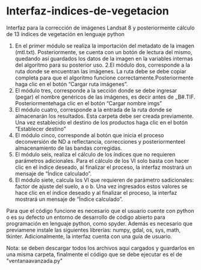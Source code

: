 # Interfaz-indices-de-vegetacion
Interfaz para la corrección de imágenes Landsat 8 y posteriormente cálculo de 13 índices de vegetación en lenguaje python
1. En el primer módulo se realiza la importación del metadato de la imagen (mtl.txt). Posteriormente, se cuenta con un botón de lectura del mismo,
quedando así guardados los datos de la imagen en la variables internas del algoritmo para su posterior uso.
2.El módulo dos, corresponde a la ruta donde se encuentran las imágenes. La ruta debe se debe copiar completa para que el algoritmo funcione correctamente.Posteriormente haga clic en el botón “Cargar ruta imágenes”.
3. El módulo tres, corresponde a la sección donde se debe ingresar (pegar) el nombre genéricos de las imágenes, es decir antes de _B#.TIF. Posteriormentehaga clic en el botón “Cargar nombre imgs”
4. El módulo cuatro, corresponde a la entrada de la ruta donde se almacenarán los resultados. Esta carpeta debe ser creada previamente. Una vez establecido el destino de los productos haga clic en el botón “Establecer destino”
5. El módulo cinco, corresponde al botón que inicia el proceso deconversión de ND a reflectancia, correcciones y posteriormenteel almacenamiento de las bandas corregidas.
6. El módulo seis, realiza el cálculo de los índices que no requieren parámetros adicionales. Para el cálculo de los VI solo basta con hacer clic en el índice deseado, al finalizar el proceso, la interfaz mostrará un mensaje de “Índice calculado”.
7. El módulo siete, calcula los VI que requieren de parámetro sadicionales: factor de ajuste del suelo, a o b. Una vez ingresados estos valores se hace clic en el índice deseado y al finalizar el proceso, la interfaz mostrará un mensaje de “Índice calculado”.

Para que el código funcione es necesario que el usuario cuente con python o es su defecto un entorno de desarrollo de código abierto para programación en lenguaje python, como spyder. Además es necesario que previamene instale las siguientes librerías: numpy, gdal, os, sys, math, tkinter.
Adicionalmente, la interfaz cuenta con una guía de usuario.

Nota: se deben descargar todos los archivos aquí cargados y guardarlos en una misma carpeta, finalmente el código que se debe ejecutar es el de "ventanaavanzada.py"

